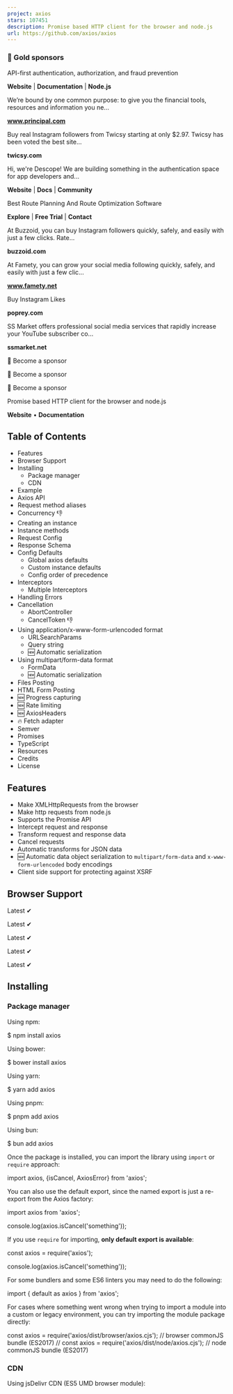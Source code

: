 ```yaml
---
project: axios
stars: 107451
description: Promise based HTTP client for the browser and node.js
url: https://github.com/axios/axios
---
```


### 🥇 Gold sponsors  

API-first authentication, authorization, and fraud prevention

**Website** | **Documentation** | **Node.js**

We’re bound by one common purpose: to give you the financial tools, resources and information you ne...

**www.principal.com**

Buy real Instagram followers from Twicsy starting at only $2.97. Twicsy has been voted the best site...

**twicsy.com**

Hi, we're Descope! We are building something in the authentication space for app developers and...

**Website** | **Docs** | **Community**

Best Route Planning And Route Optimization Software

**Explore** | **Free Trial** | **Contact**

At Buzzoid, you can buy Instagram followers quickly, safely, and easily with just a few clicks. Rate...

**buzzoid.com**

At Famety, you can grow your social media following quickly, safely, and easily with just a few clic...

**www.famety.net**

Buy Instagram Likes

**poprey.com**

SS Market offers professional social media services that rapidly increase your YouTube subscriber co...

**ssmarket.net**

💜 Become a sponsor

💜 Become a sponsor

💜 Become a sponsor

  
  

  

Promise based HTTP client for the browser and node.js

**Website** • **Documentation**

Table of Contents
-----------------

-   Features
-   Browser Support
-   Installing
    -   Package manager
    -   CDN
-   Example
-   Axios API
-   Request method aliases
-   Concurrency 👎
-   Creating an instance
-   Instance methods
-   Request Config
-   Response Schema
-   Config Defaults
    -   Global axios defaults
    -   Custom instance defaults
    -   Config order of precedence
-   Interceptors
    -   Multiple Interceptors
-   Handling Errors
-   Cancellation
    -   AbortController
    -   CancelToken 👎
-   Using application/x-www-form-urlencoded format
    -   URLSearchParams
    -   Query string
    -   🆕 Automatic serialization
-   Using multipart/form-data format
    -   FormData
    -   🆕 Automatic serialization
-   Files Posting
-   HTML Form Posting
-   🆕 Progress capturing
-   🆕 Rate limiting
-   🆕 AxiosHeaders
-   🔥 Fetch adapter
-   Semver
-   Promises
-   TypeScript
-   Resources
-   Credits
-   License

Features
--------

-   Make XMLHttpRequests from the browser
-   Make http requests from node.js
-   Supports the Promise API
-   Intercept request and response
-   Transform request and response data
-   Cancel requests
-   Automatic transforms for JSON data
-   🆕 Automatic data object serialization to `multipart/form-data` and `x-www-form-urlencoded` body encodings
-   Client side support for protecting against XSRF

Browser Support
---------------

Latest ✔

Latest ✔

Latest ✔

Latest ✔

Latest ✔

Installing
----------

### Package manager

Using npm:

$ npm install axios

Using bower:

$ bower install axios

Using yarn:

$ yarn add axios

Using pnpm:

$ pnpm add axios

Using bun:

$ bun add axios

Once the package is installed, you can import the library using `import` or `require` approach:

import axios, {isCancel, AxiosError} from 'axios';

You can also use the default export, since the named export is just a re-export from the Axios factory:

import axios from 'axios';

console.log(axios.isCancel('something'));

If you use `require` for importing, **only default export is available**:

const axios \= require('axios');

console.log(axios.isCancel('something'));

For some bundlers and some ES6 linters you may need to do the following:

import { default as axios } from 'axios';

For cases where something went wrong when trying to import a module into a custom or legacy environment, you can try importing the module package directly:

const axios \= require('axios/dist/browser/axios.cjs'); // browser commonJS bundle (ES2017)
// const axios = require('axios/dist/node/axios.cjs'); // node commonJS bundle (ES2017)

### CDN

Using jsDelivr CDN (ES5 UMD browser module):

<script src\="https://cdn.jsdelivr.net/npm/axios@1.6.7/dist/axios.min.js"\></script\>

Using unpkg CDN:

<script src\="https://unpkg.com/axios@1.6.7/dist/axios.min.js"\></script\>

Example
-------

> **Note**: CommonJS usage  
> In order to gain the TypeScript typings (for intellisense / autocomplete) while using CommonJS imports with `require()`, use the following approach:

import axios from 'axios';
//const axios = require('axios'); // legacy way

// Make a request for a user with a given ID
axios.get('/user?ID=12345')
  .then(function (response) {
    // handle success
    console.log(response);
  })
  .catch(function (error) {
    // handle error
    console.log(error);
  })
  .finally(function () {
    // always executed
  });

// Optionally the request above could also be done as
axios.get('/user', {
    params: {
      ID: 12345
    }
  })
  .then(function (response) {
    console.log(response);
  })
  .catch(function (error) {
    console.log(error);
  })
  .finally(function () {
    // always executed
  });

// Want to use async/await? Add the \`async\` keyword to your outer function/method.
async function getUser() {
  try {
    const response \= await axios.get('/user?ID=12345');
    console.log(response);
  } catch (error) {
    console.error(error);
  }
}

> **Note**: `async/await` is part of ECMAScript 2017 and is not supported in Internet Explorer and older browsers, so use with caution.

Performing a `POST` request

axios.post('/user', {
    firstName: 'Fred',
    lastName: 'Flintstone'
  })
  .then(function (response) {
    console.log(response);
  })
  .catch(function (error) {
    console.log(error);
  });

Performing multiple concurrent requests

function getUserAccount() {
  return axios.get('/user/12345');
}

function getUserPermissions() {
  return axios.get('/user/12345/permissions');
}

Promise.all(\[getUserAccount(), getUserPermissions()\])
  .then(function (results) {
    const acct \= results\[0\];
    const perm \= results\[1\];
  });

axios API
---------

Requests can be made by passing the relevant config to `axios`.

##### axios(config)

// Send a POST request
axios({
  method: 'post',
  url: '/user/12345',
  data: {
    firstName: 'Fred',
    lastName: 'Flintstone'
  }
});

// GET request for remote image in node.js
axios({
  method: 'get',
  url: 'https://bit.ly/2mTM3nY',
  responseType: 'stream'
})
  .then(function (response) {
    response.data.pipe(fs.createWriteStream('ada\_lovelace.jpg'))
  });

##### axios(url\[, config\])

// Send a GET request (default method)
axios('/user/12345');

### Request method aliases

For convenience, aliases have been provided for all common request methods.

##### axios.request(config)

##### axios.get(url\[, config\])

##### axios.delete(url\[, config\])

##### axios.head(url\[, config\])

##### axios.options(url\[, config\])

##### axios.post(url\[, data\[, config\]\])

##### axios.put(url\[, data\[, config\]\])

##### axios.patch(url\[, data\[, config\]\])

###### NOTE

When using the alias methods `url`, `method`, and `data` properties don't need to be specified in config.

### Concurrency (Deprecated)

Please use `Promise.all` to replace the below functions.

Helper functions for dealing with concurrent requests.

axios.all(iterable) axios.spread(callback)

### Creating an instance

You can create a new instance of axios with a custom config.

##### axios.create(\[config\])

const instance \= axios.create({
  baseURL: 'https://some-domain.com/api/',
  timeout: 1000,
  headers: {'X-Custom-Header': 'foobar'}
});

### Instance methods

The available instance methods are listed below. The specified config will be merged with the instance config.

##### axios#request(config)

##### axios#get(url\[, config\])

##### axios#delete(url\[, config\])

##### axios#head(url\[, config\])

##### axios#options(url\[, config\])

##### axios#post(url\[, data\[, config\]\])

##### axios#put(url\[, data\[, config\]\])

##### axios#patch(url\[, data\[, config\]\])

##### axios#getUri(\[config\])

Request Config
--------------

These are the available config options for making requests. Only the `url` is required. Requests will default to `GET` if `method` is not specified.

{
  // \`url\` is the server URL that will be used for the request
  url: '/user',

  // \`method\` is the request method to be used when making the request
  method: 'get', // default

  // \`baseURL\` will be prepended to \`url\` unless \`url\` is absolute and option \`allowAbsoluteUrls\` is set to true.
  // It can be convenient to set \`baseURL\` for an instance of axios to pass relative URLs
  // to methods of that instance.
  baseURL: 'https://some-domain.com/api/',

  // \`allowAbsoluteUrls\` determines whether or not absolute URLs will override a configured \`baseUrl\`.
  // When set to true (default), absolute values for \`url\` will override \`baseUrl\`.
  // When set to false, absolute values for \`url\` will always be prepended by \`baseUrl\`.
  allowAbsoluteUrls: true,

  // \`transformRequest\` allows changes to the request data before it is sent to the server
  // This is only applicable for request methods 'PUT', 'POST', 'PATCH' and 'DELETE'
  // The last function in the array must return a string or an instance of Buffer, ArrayBuffer,
  // FormData or Stream
  // You may modify the headers object.
  transformRequest: \[function (data, headers) {
    // Do whatever you want to transform the data

    return data;
  }\],

  // \`transformResponse\` allows changes to the response data to be made before
  // it is passed to then/catch
  transformResponse: \[function (data) {
    // Do whatever you want to transform the data

    return data;
  }\],

  // \`headers\` are custom headers to be sent
  headers: {'X-Requested-With': 'XMLHttpRequest'},

  // \`params\` are the URL parameters to be sent with the request
  // Must be a plain object or a URLSearchParams object
  params: {
    ID: 12345
  },
  
  // \`paramsSerializer\` is an optional config that allows you to customize serializing \`params\`. 
  paramsSerializer: {

    // Custom encoder function which sends key/value pairs in an iterative fashion.
    encode?: (param: string): string \=> { /\* Do custom operations here and return transformed string \*/ }, 
    
    // Custom serializer function for the entire parameter. Allows user to mimic pre 1.x behaviour.
    serialize?: (params: Record<string, any\>, options?: ParamsSerializerOptions ), 
    
    // Configuration for formatting array indexes in the params. 
    indexes: false // Three available options: (1) indexes: null (leads to no brackets), (2) (default) indexes: false (leads to empty brackets), (3) indexes: true (leads to brackets with indexes).    
  },

  // \`data\` is the data to be sent as the request body
  // Only applicable for request methods 'PUT', 'POST', 'DELETE , and 'PATCH'
  // When no \`transformRequest\` is set, must be of one of the following types:
  // - string, plain object, ArrayBuffer, ArrayBufferView, URLSearchParams
  // - Browser only: FormData, File, Blob
  // - Node only: Stream, Buffer, FormData (form-data package)
  data: {
    firstName: 'Fred'
  },

  // syntax alternative to send data into the body
  // method post
  // only the value is sent, not the key
  data: 'Country=Brasil&City=Belo Horizonte',

  // \`timeout\` specifies the number of milliseconds before the request times out.
  // If the request takes longer than \`timeout\`, the request will be aborted.
  timeout: 1000, // default is \`0\` (no timeout)

  // \`withCredentials\` indicates whether or not cross-site Access-Control requests
  // should be made using credentials
  withCredentials: false, // default

  // \`adapter\` allows custom handling of requests which makes testing easier.
  // Return a promise and supply a valid response (see lib/adapters/README.md)
  adapter: function (config) {
    /\* ... \*/
  },
  // Also, you can set the name of the built-in adapter, or provide an array with their names
  // to choose the first available in the environment
  adapter: 'xhr', // 'fetch' | 'http' | \['xhr', 'http', 'fetch'\]

  // \`auth\` indicates that HTTP Basic auth should be used, and supplies credentials.
  // This will set an \`Authorization\` header, overwriting any existing
  // \`Authorization\` custom headers you have set using \`headers\`.
  // Please note that only HTTP Basic auth is configurable through this parameter.
  // For Bearer tokens and such, use \`Authorization\` custom headers instead.
  auth: {
    username: 'janedoe',
    password: 's00pers3cret'
  },

  // \`responseType\` indicates the type of data that the server will respond with
  // options are: 'arraybuffer', 'document', 'json', 'text', 'stream'
  //   browser only: 'blob'
  responseType: 'json', // default

  // \`responseEncoding\` indicates encoding to use for decoding responses (Node.js only)
  // Note: Ignored for \`responseType\` of 'stream' or client-side requests
  // options are: 'ascii', 'ASCII', 'ansi', 'ANSI', 'binary', 'BINARY', 'base64', 'BASE64', 'base64url',
  // 'BASE64URL', 'hex', 'HEX', 'latin1', 'LATIN1', 'ucs-2', 'UCS-2', 'ucs2', 'UCS2', 'utf-8', 'UTF-8',
  // 'utf8', 'UTF8', 'utf16le', 'UTF16LE'
  responseEncoding: 'utf8', // default

  // \`xsrfCookieName\` is the name of the cookie to use as a value for xsrf token
  xsrfCookieName: 'XSRF-TOKEN', // default

  // \`xsrfHeaderName\` is the name of the http header that carries the xsrf token value
  xsrfHeaderName: 'X-XSRF-TOKEN', // default
    
  // \`undefined\` (default) - set XSRF header only for the same origin requests
  withXSRFToken: boolean | undefined | ((config: InternalAxiosRequestConfig) \=> boolean | undefined),

  // \`onUploadProgress\` allows handling of progress events for uploads
  // browser & node.js
  onUploadProgress: function ({loaded, total, progress, bytes, estimated, rate, upload \= true}) {
    // Do whatever you want with the Axios progress event
  },

  // \`onDownloadProgress\` allows handling of progress events for downloads
  // browser & node.js
  onDownloadProgress: function ({loaded, total, progress, bytes, estimated, rate, download \= true}) {
    // Do whatever you want with the Axios progress event
  },

  // \`maxContentLength\` defines the max size of the http response content in bytes allowed in node.js
  maxContentLength: 2000,

  // \`maxBodyLength\` (Node only option) defines the max size of the http request content in bytes allowed
  maxBodyLength: 2000,

  // \`validateStatus\` defines whether to resolve or reject the promise for a given
  // HTTP response status code. If \`validateStatus\` returns \`true\` (or is set to \`null\`
  // or \`undefined\`), the promise will be resolved; otherwise, the promise will be
  // rejected.
  validateStatus: function (status) {
    return status \>= 200 && status < 300; // default
  },

  // \`maxRedirects\` defines the maximum number of redirects to follow in node.js.
  // If set to 0, no redirects will be followed.
  maxRedirects: 21, // default

  // \`beforeRedirect\` defines a function that will be called before redirect.
  // Use this to adjust the request options upon redirecting,
  // to inspect the latest response headers,
  // or to cancel the request by throwing an error
  // If maxRedirects is set to 0, \`beforeRedirect\` is not used.
  beforeRedirect: (options, { headers }) \=> {
    if (options.hostname \=== "example.com") {
      options.auth \= "user:password";
    }
  },

  // \`socketPath\` defines a UNIX Socket to be used in node.js.
  // e.g. '/var/run/docker.sock' to send requests to the docker daemon.
  // Only either \`socketPath\` or \`proxy\` can be specified.
  // If both are specified, \`socketPath\` is used.
  socketPath: null, // default
  
  // \`transport\` determines the transport method that will be used to make the request.
  // If defined, it will be used. Otherwise, if \`maxRedirects\` is 0,
  // the default \`http\` or \`https\` library will be used, depending on the protocol specified in \`protocol\`.
  // Otherwise, the \`httpFollow\` or \`httpsFollow\` library will be used, again depending on the protocol,
  // which can handle redirects.
  transport: undefined, // default

  // \`httpAgent\` and \`httpsAgent\` define a custom agent to be used when performing http
  // and https requests, respectively, in node.js. This allows options to be added like
  // \`keepAlive\` that are not enabled by default before Node.js v19.0.0. After Node.js
  // v19.0.0, you no longer need to customize the agent to enable \`keepAlive\` because
  // \`http.globalAgent\` has \`keepAlive\` enabled by default.
  httpAgent: new http.Agent({ keepAlive: true }),
  httpsAgent: new https.Agent({ keepAlive: true }),

  // \`proxy\` defines the hostname, port, and protocol of the proxy server.
  // You can also define your proxy using the conventional \`http\_proxy\` and
  // \`https\_proxy\` environment variables. If you are using environment variables
  // for your proxy configuration, you can also define a \`no\_proxy\` environment
  // variable as a comma-separated list of domains that should not be proxied.
  // Use \`false\` to disable proxies, ignoring environment variables.
  // \`auth\` indicates that HTTP Basic auth should be used to connect to the proxy, and
  // supplies credentials.
  // This will set an \`Proxy-Authorization\` header, overwriting any existing
  // \`Proxy-Authorization\` custom headers you have set using \`headers\`.
  // If the proxy server uses HTTPS, then you must set the protocol to \`https\`.
  proxy: {
    protocol: 'https',
    host: '127.0.0.1',
    // hostname: '127.0.0.1' // Takes precedence over 'host' if both are defined
    port: 9000,
    auth: {
      username: 'mikeymike',
      password: 'rapunz3l'
    }
  },

  // \`cancelToken\` specifies a cancel token that can be used to cancel the request
  // (see Cancellation section below for details)
  cancelToken: new CancelToken(function (cancel) {
  }),

  // an alternative way to cancel Axios requests using AbortController
  signal: new AbortController().signal,

  // \`decompress\` indicates whether or not the response body should be decompressed
  // automatically. If set to \`true\` will also remove the 'content-encoding' header
  // from the responses objects of all decompressed responses
  // - Node only (XHR cannot turn off decompression)
  decompress: true, // default

  // \`insecureHTTPParser\` boolean.
  // Indicates where to use an insecure HTTP parser that accepts invalid HTTP headers.
  // This may allow interoperability with non-conformant HTTP implementations.
  // Using the insecure parser should be avoided.
  // see options https://nodejs.org/dist/latest-v12.x/docs/api/http.html#http\_http\_request\_url\_options\_callback
  // see also https://nodejs.org/en/blog/vulnerability/february-2020-security-releases/#strict-http-header-parsing-none
  insecureHTTPParser: undefined, // default

  // transitional options for backward compatibility that may be removed in the newer versions
  transitional: {
    // silent JSON parsing mode
    // \`true\`  - ignore JSON parsing errors and set response.data to null if parsing failed (old behaviour)
    // \`false\` - throw SyntaxError if JSON parsing failed (Note: responseType must be set to 'json')
    silentJSONParsing: true, // default value for the current Axios version

    // try to parse the response string as JSON even if \`responseType\` is not 'json'
    forcedJSONParsing: true,

    // throw ETIMEDOUT error instead of generic ECONNABORTED on request timeouts
    clarifyTimeoutError: false,
  },

  env: {
    // The FormData class to be used to automatically serialize the payload into a FormData object
    FormData: window?.FormData || global?.FormData
  },

  formSerializer: {
      visitor: (value, key, path, helpers) \=> {}; // custom visitor function to serialize form values
      dots: boolean; // use dots instead of brackets format
      metaTokens: boolean; // keep special endings like {} in parameter key
      indexes: boolean; // array indexes format null - no brackets, false - empty brackets, true - brackets with indexes
  },

  // http adapter only (node.js)
  maxRate: \[
    100 \* 1024, // 100KB/s upload limit,
    100 \* 1024  // 100KB/s download limit
  \]
}

Response Schema
---------------

The response for a request contains the following information.

{
  // \`data\` is the response that was provided by the server
  data: {},

  // \`status\` is the HTTP status code from the server response
  status: 200,

  // \`statusText\` is the HTTP status message from the server response
  statusText: 'OK',

  // \`headers\` the HTTP headers that the server responded with
  // All header names are lowercase and can be accessed using the bracket notation.
  // Example: \`response.headers\['content-type'\]\`
  headers: {},

  // \`config\` is the config that was provided to \`axios\` for the request
  config: {},

  // \`request\` is the request that generated this response
  // It is the last ClientRequest instance in node.js (in redirects)
  // and an XMLHttpRequest instance in the browser
  request: {}
}

When using `then`, you will receive the response as follows:

axios.get('/user/12345')
  .then(function (response) {
    console.log(response.data);
    console.log(response.status);
    console.log(response.statusText);
    console.log(response.headers);
    console.log(response.config);
  });

When using `catch`, or passing a rejection callback as second parameter of `then`, the response will be available through the `error` object as explained in the Handling Errors section.

Config Defaults
---------------

You can specify config defaults that will be applied to every request.

### Global axios defaults

axios.defaults.baseURL \= 'https://api.example.com';

// Important: If axios is used with multiple domains, the AUTH\_TOKEN will be sent to all of them.
// See below for an example using Custom instance defaults instead.
axios.defaults.headers.common\['Authorization'\] \= AUTH\_TOKEN;

axios.defaults.headers.post\['Content-Type'\] \= 'application/x-www-form-urlencoded';

### Custom instance defaults

// Set config defaults when creating the instance
const instance \= axios.create({
  baseURL: 'https://api.example.com'
});

// Alter defaults after instance has been created
instance.defaults.headers.common\['Authorization'\] \= AUTH\_TOKEN;

### Config order of precedence

Config will be merged with an order of precedence. The order is library defaults found in lib/defaults/index.js, then `defaults` property of the instance, and finally `config` argument for the request. The latter will take precedence over the former. Here's an example.

// Create an instance using the config defaults provided by the library
// At this point the timeout config value is \`0\` as is the default for the library
const instance \= axios.create();

// Override timeout default for the library
// Now all requests using this instance will wait 2.5 seconds before timing out
instance.defaults.timeout \= 2500;

// Override timeout for this request as it's known to take a long time
instance.get('/longRequest', {
  timeout: 5000
});

Interceptors
------------

You can intercept requests or responses before they are handled by `then` or `catch`.

const instance \= axios.create();

// Add a request interceptor
instance.interceptors.request.use(function (config) {
    // Do something before request is sent
    return config;
  }, function (error) {
    // Do something with request error
    return Promise.reject(error);
  });

// Add a response interceptor
instance.interceptors.response.use(function (response) {
    // Any status code that lie within the range of 2xx cause this function to trigger
    // Do something with response data
    return response;
  }, function (error) {
    // Any status codes that falls outside the range of 2xx cause this function to trigger
    // Do something with response error
    return Promise.reject(error);
  });

If you need to remove an interceptor later you can.

const instance \= axios.create();
const myInterceptor \= instance.interceptors.request.use(function () {/\*...\*/});
axios.interceptors.request.eject(myInterceptor);

You can also clear all interceptors for requests or responses.

const instance \= axios.create();
instance.interceptors.request.use(function () {/\*...\*/});
instance.interceptors.request.clear(); // Removes interceptors from requests
instance.interceptors.response.use(function () {/\*...\*/});
instance.interceptors.response.clear(); // Removes interceptors from responses

You can add interceptors to a custom instance of axios.

const instance \= axios.create();
instance.interceptors.request.use(function () {/\*...\*/});

When you add request interceptors, they are presumed to be asynchronous by default. This can cause a delay in the execution of your axios request when the main thread is blocked (a promise is created under the hood for the interceptor and your request gets put on the bottom of the call stack). If your request interceptors are synchronous you can add a flag to the options object that will tell axios to run the code synchronously and avoid any delays in request execution.

axios.interceptors.request.use(function (config) {
  config.headers.test \= 'I am only a header!';
  return config;
}, null, { synchronous: true });

If you want to execute a particular interceptor based on a runtime check, you can add a `runWhen` function to the options object. The request interceptor will not be executed **if and only if** the return of `runWhen` is `false`. The function will be called with the config object (don't forget that you can bind your own arguments to it as well.) This can be handy when you have an asynchronous request interceptor that only needs to run at certain times.

function onGetCall(config) {
  return config.method \=== 'get';
}
axios.interceptors.request.use(function (config) {
  config.headers.test \= 'special get headers';
  return config;
}, null, { runWhen: onGetCall });

> **Note:** options parameter(having `synchronous` and `runWhen` properties) is only supported for request interceptors at the moment.

### Multiple Interceptors

Given you add multiple response interceptors and when the response was fulfilled

-   then each interceptor is executed
-   then they are executed in the order they were added
-   then only the last interceptor's result is returned
-   then every interceptor receives the result of its predecessor
-   and when the fulfillment-interceptor throws
    -   then the following fulfillment-interceptor is not called
    -   then the following rejection-interceptor is called
    -   once caught, another following fulfill-interceptor is called again (just like in a promise chain).

Read the interceptor tests for seeing all this in code.

Error Types
-----------

There are many different axios error messages that can appear that can provide basic information about the specifics of the error and where opportunities may lie in debugging.

The general structure of axios errors is as follows:

Property

Definition

message

A quick summary of the error message and the status it failed with.

name

This defines where the error originated from. For axios, it will always be an 'AxiosError'.

stack

Provides the stack trace of the error.

config

An axios config object with specific instance configurations defined by the user from when the request was made

code

Represents an axios identified error. The table below lists out specific definitions for internal axios error.

status

HTTP response status code. See here for common HTTP response status code meanings.

Below is a list of potential axios identified error:

Code

Definition

ERR\_BAD\_OPTION\_VALUE

Invalid value provided in axios configuration.

ERR\_BAD\_OPTION

Invalid option provided in axios configuration.

ERR\_NOT\_SUPPORT

Feature or method not supported in the current axios environment.

ERR\_DEPRECATED

Deprecated feature or method used in axios.

ERR\_INVALID\_URL

Invalid URL provided for axios request.

ECONNABORTED

Typically indicates that the request has been timed out (unless `transitional.clarifyTimeoutError` is set) or aborted by the browser or its plugin.

ERR\_CANCELED

Feature or method is canceled explicitly by the user using an AbortSignal (or a CancelToken).

ETIMEDOUT

Request timed out due to exceeding default axios timelimit. `transitional.clarifyTimeoutError` must be set to `true`, otherwise a generic `ECONNABORTED` error will be thrown instead.

ERR\_NETWORK

Network-related issue. In the browser, this error can also be caused by a CORS or Mixed Content policy violation. The browser does not allow the JS code to clarify the real reason for the error caused by security issues, so please check the console.

ERR\_FR\_TOO\_MANY\_REDIRECTS

Request is redirected too many times; exceeds max redirects specified in axios configuration.

ERR\_BAD\_RESPONSE

Response cannot be parsed properly or is in an unexpected format. Usually related to a response with `5xx` status code.

ERR\_BAD\_REQUEST

The request has an unexpected format or is missing required parameters. Usually related to a response with `4xx` status code.

Handling Errors
---------------

the default behavior is to reject every response that returns with a status code that falls out of the range of 2xx and treat it as an error.

axios.get('/user/12345')
  .catch(function (error) {
    if (error.response) {
      // The request was made and the server responded with a status code
      // that falls out of the range of 2xx
      console.log(error.response.data);
      console.log(error.response.status);
      console.log(error.response.headers);
    } else if (error.request) {
      // The request was made but no response was received
      // \`error.request\` is an instance of XMLHttpRequest in the browser and an instance of
      // http.ClientRequest in node.js
      console.log(error.request);
    } else {
      // Something happened in setting up the request that triggered an Error
      console.log('Error', error.message);
    }
    console.log(error.config);
  });

Using the `validateStatus` config option, you can override the default condition (status >= 200 && status < 300) and define HTTP code(s) that should throw an error.

axios.get('/user/12345', {
  validateStatus: function (status) {
    return status < 500; // Resolve only if the status code is less than 500
  }
})

Using `toJSON` you get an object with more information about the HTTP error.

axios.get('/user/12345')
  .catch(function (error) {
    console.log(error.toJSON());
  });

Cancellation
------------

### AbortController

Starting from `v0.22.0` Axios supports AbortController to cancel requests in fetch API way:

const controller \= new AbortController();

axios.get('/foo/bar', {
   signal: controller.signal
}).then(function(response) {
   //...
});
// cancel the request
controller.abort()

### CancelToken `👎deprecated`

You can also cancel a request using a _CancelToken_.

> The axios cancel token API is based on the withdrawn cancellable promises proposal.

> This API is deprecated since v0.22.0 and shouldn't be used in new projects

You can create a cancel token using the `CancelToken.source` factory as shown below:

const CancelToken \= axios.CancelToken;
const source \= CancelToken.source();

axios.get('/user/12345', {
  cancelToken: source.token
}).catch(function (thrown) {
  if (axios.isCancel(thrown)) {
    console.log('Request canceled', thrown.message);
  } else {
    // handle error
  }
});

axios.post('/user/12345', {
  name: 'new name'
}, {
  cancelToken: source.token
})

// cancel the request (the message parameter is optional)
source.cancel('Operation canceled by the user.');

You can also create a cancel token by passing an executor function to the `CancelToken` constructor:

const CancelToken \= axios.CancelToken;
let cancel;

axios.get('/user/12345', {
  cancelToken: new CancelToken(function executor(c) {
    // An executor function receives a cancel function as a parameter
    cancel \= c;
  })
});

// cancel the request
cancel();

> **Note:** you can cancel several requests with the same cancel token/abort controller. If a cancellation token is already cancelled at the moment of starting an Axios request, then the request is cancelled immediately, without any attempts to make a real request.

> During the transition period, you can use both cancellation APIs, even for the same request:

Using `application/x-www-form-urlencoded` format
------------------------------------------------

### URLSearchParams

By default, axios serializes JavaScript objects to `JSON`. To send data in the `application/x-www-form-urlencoded` format instead, you can use the `URLSearchParams` API, which is supported in the vast majority of browsers,and Node starting with v10 (released in 2018).

const params \= new URLSearchParams({ foo: 'bar' });
params.append('extraparam', 'value');
axios.post('/foo', params);

### Query string (Older browsers)

For compatibility with very old browsers, there is a polyfill available (make sure to polyfill the global environment).

Alternatively, you can encode data using the `qs` library:

const qs \= require('qs');
axios.post('/foo', qs.stringify({ 'bar': 123 }));

Or in another way (ES6),

import qs from 'qs';
const data \= { 'bar': 123 };
const options \= {
  method: 'POST',
  headers: { 'content-type': 'application/x-www-form-urlencoded' },
  data: qs.stringify(data),
  url,
};
axios(options);

### Older Node.js versions

For older Node.js engines, you can use the `querystring` module as follows:

const querystring \= require('querystring');
axios.post('https://something.com/', querystring.stringify({ foo: 'bar' }));

You can also use the `qs` library.

> **Note**: The `qs` library is preferable if you need to stringify nested objects, as the `querystring` method has known issues with that use case.

### 🆕 Automatic serialization to URLSearchParams

Axios will automatically serialize the data object to urlencoded format if the content-type header is set to "application/x-www-form-urlencoded".

const data \= {
  x: 1,
  arr: \[1, 2, 3\],
  arr2: \[1, \[2\], 3\],
  users: \[{name: 'Peter', surname: 'Griffin'}, {name: 'Thomas', surname: 'Anderson'}\],
};

await axios.postForm('https://postman-echo.com/post', data,
  {headers: {'content-type': 'application/x-www-form-urlencoded'}}
);

The server will handle it as:

  {
    x: '1',
    'arr\[\]': \[ '1', '2', '3' \],
    'arr2\[0\]': '1',
    'arr2\[1\]\[0\]': '2',
    'arr2\[2\]': '3',
    'arr3\[\]': \[ '1', '2', '3' \],
    'users\[0\]\[name\]': 'Peter',
    'users\[0\]\[surname\]': 'griffin',
    'users\[1\]\[name\]': 'Thomas',
    'users\[1\]\[surname\]': 'Anderson'
  }

If your backend body-parser (like `body-parser` of `express.js`) supports nested objects decoding, you will get the same object on the server-side automatically

  var app \= express();

  app.use(bodyParser.urlencoded({ extended: true })); // support encoded bodies

  app.post('/', function (req, res, next) {
     // echo body as JSON
     res.send(JSON.stringify(req.body));
  });

  server \= app.listen(3000);

Using `multipart/form-data` format
----------------------------------

### FormData

To send the data as a `multipart/formdata` you need to pass a formData instance as a payload. Setting the `Content-Type` header is not required as Axios guesses it based on the payload type.

const formData \= new FormData();
formData.append('foo', 'bar');

axios.post('https://httpbin.org/post', formData);

In node.js, you can use the `form-data` library as follows:

const FormData \= require('form-data');

const form \= new FormData();
form.append('my\_field', 'my value');
form.append('my\_buffer', new Buffer(10));
form.append('my\_file', fs.createReadStream('/foo/bar.jpg'));

axios.post('https://example.com', form)

### 🆕 Automatic serialization to FormData

Starting from `v0.27.0`, Axios supports automatic object serialization to a FormData object if the request `Content-Type` header is set to `multipart/form-data`.

The following request will submit the data in a FormData format (Browser & Node.js):

import axios from 'axios';

axios.post('https://httpbin.org/post', {x: 1}, {
  headers: {
    'Content-Type': 'multipart/form-data'
  }
}).then(({data}) \=> console.log(data));

In the `node.js` build, the (`form-data`) polyfill is used by default.

You can overload the FormData class by setting the `env.FormData` config variable, but you probably won't need it in most cases:

const axios \= require('axios');
var FormData \= require('form-data');

axios.post('https://httpbin.org/post', {x: 1, buf: new Buffer(10)}, {
  headers: {
    'Content-Type': 'multipart/form-data'
  }
}).then(({data}) \=> console.log(data));

Axios FormData serializer supports some special endings to perform the following operations:

-   `{}` - serialize the value with JSON.stringify
-   `[]` - unwrap the array-like object as separate fields with the same key

> **Note**: unwrap/expand operation will be used by default on arrays and FileList objects

FormData serializer supports additional options via `config.formSerializer: object` property to handle rare cases:

-   `visitor: Function` - user-defined visitor function that will be called recursively to serialize the data object to a `FormData` object by following custom rules.
    
-   `dots: boolean = false` - use dot notation instead of brackets to serialize arrays and objects;
    
-   `metaTokens: boolean = true` - add the special ending (e.g `user{}: '{"name": "John"}'`) in the FormData key. The back-end body-parser could potentially use this meta-information to automatically parse the value as JSON.
    
-   `indexes: null|false|true = false` - controls how indexes will be added to unwrapped keys of `flat` array-like objects.
    
    -   `null` - don't add brackets (`arr: 1`, `arr: 2`, `arr: 3`)
    -   `false`(default) - add empty brackets (`arr[]: 1`, `arr[]: 2`, `arr[]: 3`)
    -   `true` - add brackets with indexes (`arr[0]: 1`, `arr[1]: 2`, `arr[2]: 3`)

Let's say we have an object like this one:

const obj \= {
  x: 1,
  arr: \[1, 2, 3\],
  arr2: \[1, \[2\], 3\],
  users: \[{name: 'Peter', surname: 'Griffin'}, {name: 'Thomas', surname: 'Anderson'}\],
  'obj2{}': \[{x:1}\]
};

The following steps will be executed by the Axios serializer internally:

const formData \= new FormData();
formData.append('x', '1');
formData.append('arr\[\]', '1');
formData.append('arr\[\]', '2');
formData.append('arr\[\]', '3');
formData.append('arr2\[0\]', '1');
formData.append('arr2\[1\]\[0\]', '2');
formData.append('arr2\[2\]', '3');
formData.append('users\[0\]\[name\]', 'Peter');
formData.append('users\[0\]\[surname\]', 'Griffin');
formData.append('users\[1\]\[name\]', 'Thomas');
formData.append('users\[1\]\[surname\]', 'Anderson');
formData.append('obj2{}', '\[{"x":1}\]');

Axios supports the following shortcut methods: `postForm`, `putForm`, `patchForm` which are just the corresponding http methods with the `Content-Type` header preset to `multipart/form-data`.

Files Posting
-------------

You can easily submit a single file:

await axios.postForm('https://httpbin.org/post', {
  'myVar' : 'foo',
  'file': document.querySelector('#fileInput').files\[0\]
});

or multiple files as `multipart/form-data`:

await axios.postForm('https://httpbin.org/post', {
  'files\[\]': document.querySelector('#fileInput').files
});

`FileList` object can be passed directly:

await axios.postForm('https://httpbin.org/post', document.querySelector('#fileInput').files)

All files will be sent with the same field names: `files[]`.

🆕 HTML Form Posting (browser)
------------------------------

Pass HTML Form element as a payload to submit it as `multipart/form-data` content.

await axios.postForm('https://httpbin.org/post', document.querySelector('#htmlForm'));

`FormData` and `HTMLForm` objects can also be posted as `JSON` by explicitly setting the `Content-Type` header to `application/json`:

await axios.post('https://httpbin.org/post', document.querySelector('#htmlForm'), {
  headers: {
    'Content-Type': 'application/json'
  }
})

For example, the Form

<form id\="form"\>
  <input type\="text" name\="foo" value\="1"\>
  <input type\="text" name\="deep.prop" value\="2"\>
  <input type\="text" name\="deep prop spaced" value\="3"\>
  <input type\="text" name\="baz" value\="4"\>
  <input type\="text" name\="baz" value\="5"\>

  <select name\="user.age"\>
    <option value\="value1"\>Value 1</option\>
    <option value\="value2" selected\>Value 2</option\>
    <option value\="value3"\>Value 3</option\>
  </select\>

  <input type\="submit" value\="Save"\>
</form\>

will be submitted as the following JSON object:

{
  "foo": "1",
  "deep": {
    "prop": {
      "spaced": "3"
    }
  },
  "baz": \[
    "4",
    "5"
  \],
  "user": {
    "age": "value2"
  }
}

Sending `Blobs`/`Files` as JSON (`base64`) is not currently supported.

🆕 Progress capturing
---------------------

Axios supports both browser and node environments to capture request upload/download progress. The frequency of progress events is forced to be limited to `3` times per second.

await axios.post(url, data, {
  onUploadProgress: function (axiosProgressEvent) {
    /\*{
      loaded: number;
      total?: number;
      progress?: number; // in range \[0..1\]
      bytes: number; // how many bytes have been transferred since the last trigger (delta)
      estimated?: number; // estimated time in seconds
      rate?: number; // upload speed in bytes
      upload: true; // upload sign
    }\*/
  },

  onDownloadProgress: function (axiosProgressEvent) {
    /\*{
      loaded: number;
      total?: number;
      progress?: number;
      bytes: number; 
      estimated?: number;
      rate?: number; // download speed in bytes
      download: true; // download sign
    }\*/
  }
});  

You can also track stream upload/download progress in node.js:

const {data} \= await axios.post(SERVER\_URL, readableStream, {
   onUploadProgress: ({progress}) \=> {
     console.log((progress \* 100).toFixed(2));
   },
  
   headers: {
    'Content-Length': contentLength
   },

   maxRedirects: 0 // avoid buffering the entire stream
});

> **Note:** Capturing FormData upload progress is not currently supported in node.js environments.

> **⚠️ Warning** It is recommended to disable redirects by setting maxRedirects: 0 to upload the stream in the **node.js** environment, as follow-redirects package will buffer the entire stream in RAM without following the "backpressure" algorithm.

🆕 Rate limiting
----------------

Download and upload rate limits can only be set for the http adapter (node.js):

const {data} \= await axios.post(LOCAL\_SERVER\_URL, myBuffer, {
  onUploadProgress: ({progress, rate}) \=> {
    console.log(\`Upload \[${(progress\*100).toFixed(2)}%\]: ${(rate / 1024).toFixed(2)}KB/s\`)
  },
   
  maxRate: \[100 \* 1024\], // 100KB/s limit
});

🆕 AxiosHeaders
---------------

Axios has its own `AxiosHeaders` class to manipulate headers using a Map-like API that guarantees caseless work. Although HTTP is case-insensitive in headers, Axios will retain the case of the original header for stylistic reasons and for a workaround when servers mistakenly consider the header's case. The old approach of directly manipulating headers object is still available, but deprecated and not recommended for future usage.

### Working with headers

An AxiosHeaders object instance can contain different types of internal values. that control setting and merging logic. The final headers object with string values is obtained by Axios by calling the `toJSON` method.

> Note: By JSON here we mean an object consisting only of string values intended to be sent over the network.

The header value can be one of the following types:

-   `string` - normal string value that will be sent to the server
-   `null` - skip header when rendering to JSON
-   `false` - skip header when rendering to JSON, additionally indicates that `set` method must be called with `rewrite` option set to `true` to overwrite this value (Axios uses this internally to allow users to opt out of installing certain headers like `User-Agent` or `Content-Type`)
-   `undefined` - value is not set

> Note: The header value is considered set if it is not equal to undefined.

The headers object is always initialized inside interceptors and transformers:

  axios.interceptors.request.use((request: InternalAxiosRequestConfig) \=> {
      request.headers.set('My-header', 'value');

      request.headers.set({
        "My-set-header1": "my-set-value1",
        "My-set-header2": "my-set-value2"
      });
      
      request.headers.set('User-Agent', false); // disable subsequent setting the header by Axios

      request.headers.setContentType('text/plain');
    
      request.headers\['My-set-header2'\] \= 'newValue' // direct access is deprecated
    
      return request;
    }
  );

You can iterate over an `AxiosHeaders` instance using a `for...of` statement:

const headers \= new AxiosHeaders({
  foo: '1',
  bar: '2',
  baz: '3'
});

for(const \[header, value\] of headers) {
  console.log(header, value);
}

// foo 1
// bar 2
// baz 3

### new AxiosHeaders(headers?)

Constructs a new `AxiosHeaders` instance.

```
constructor(headers?: RawAxiosHeaders | AxiosHeaders | string);
```

If the headers object is a string, it will be parsed as RAW HTTP headers.

const headers \= new AxiosHeaders(\`
Host: www.bing.com
User-Agent: curl/7.54.0
Accept: \*/\*\`);

console.log(headers);

// Object \[AxiosHeaders\] {
//   host: 'www.bing.com',
//   'user-agent': 'curl/7.54.0',
//   accept: '\*/\*'
// }

### AxiosHeaders#set

set(headerName, value: Axios, rewrite?: boolean);
set(headerName, value, rewrite?: (this: AxiosHeaders, value: string, name: string, headers: RawAxiosHeaders) \=\> boolean);
set(headers?: RawAxiosHeaders | AxiosHeaders | string, rewrite?: boolean);

The `rewrite` argument controls the overwriting behavior:

-   `false` - do not overwrite if header's value is set (is not `undefined`)
-   `undefined` (default) - overwrite the header unless its value is set to `false`
-   `true` - rewrite anyway

The option can also accept a user-defined function that determines whether the value should be overwritten or not.

Returns `this`.

### AxiosHeaders#get(header)

```
  get(headerName: string, matcher?: true | AxiosHeaderMatcher): AxiosHeaderValue;
  get(headerName: string, parser: RegExp): RegExpExecArray | null;
```

Returns the internal value of the header. It can take an extra argument to parse the header's value with `RegExp.exec`, matcher function or internal key-value parser.

const headers \= new AxiosHeaders({
  'Content-Type': 'multipart/form-data; boundary=Asrf456BGe4h'
});

console.log(headers.get('Content-Type')); 
// multipart/form-data; boundary=Asrf456BGe4h

console.log(headers.get('Content-Type', true)); // parse key-value pairs from a string separated with \\s,;= delimiters:
// \[Object: null prototype\] {
//   'multipart/form-data': undefined,
//    boundary: 'Asrf456BGe4h'
// }

console.log(headers.get('Content-Type', (value, name, headers) \=> {
  return String(value).replace(/a/g, 'ZZZ');
}));
// multipZZZrt/form-dZZZtZZZ; boundZZZry=Asrf456BGe4h

console.log(headers.get('Content-Type', /boundary\=(\\w+)/)?.\[0\]);
// boundary=Asrf456BGe4h

Returns the value of the header.

### AxiosHeaders#has(header, matcher?)

```
has(header: string, matcher?: AxiosHeaderMatcher): boolean;
```

Returns `true` if the header is set (has no `undefined` value).

### AxiosHeaders#delete(header, matcher?)

```
delete(header: string | string[], matcher?: AxiosHeaderMatcher): boolean;
```

Returns `true` if at least one header has been removed.

### AxiosHeaders#clear(matcher?)

```
clear(matcher?: AxiosHeaderMatcher): boolean;
```

Removes all headers. Unlike the `delete` method matcher, this optional matcher will be used to match against the header name rather than the value.

const headers \= new AxiosHeaders({
  'foo': '1',
  'x-foo': '2',
  'x-bar': '3',
});

console.log(headers.clear(/^x\-/)); // true

console.log(headers.toJSON()); // \[Object: null prototype\] { foo: '1' }

Returns `true` if at least one header has been cleared.

### AxiosHeaders#normalize(format);

If the headers object was changed directly, it can have duplicates with the same name but in different cases. This method normalizes the headers object by combining duplicate keys into one. Axios uses this method internally after calling each interceptor. Set `format` to true for converting headers name to lowercase and capitalize the initial letters (`cOntEnt-type` => `Content-Type`)

const headers \= new AxiosHeaders({
  'foo': '1',
});

headers.Foo \= '2';
headers.FOO \= '3';

console.log(headers.toJSON()); // \[Object: null prototype\] { foo: '1', Foo: '2', FOO: '3' }
console.log(headers.normalize().toJSON()); // \[Object: null prototype\] { foo: '3' }
console.log(headers.normalize(true).toJSON()); // \[Object: null prototype\] { Foo: '3' }

Returns `this`.

### AxiosHeaders#concat(...targets)

```
concat(...targets: Array<AxiosHeaders | RawAxiosHeaders | string | undefined | null>): AxiosHeaders;
```

Merges the instance with targets into a new `AxiosHeaders` instance. If the target is a string, it will be parsed as RAW HTTP headers.

Returns a new `AxiosHeaders` instance.

### AxiosHeaders#toJSON(asStrings?)

```
toJSON(asStrings?: boolean): RawAxiosHeaders;
```

Resolve all internal headers values into a new null prototype object. Set `asStrings` to true to resolve arrays as a string containing all elements, separated by commas.

### AxiosHeaders.from(thing?)

```
from(thing?: AxiosHeaders | RawAxiosHeaders | string): AxiosHeaders;
```

Returns a new `AxiosHeaders` instance created from the raw headers passed in, or simply returns the given headers object if it's an `AxiosHeaders` instance.

### AxiosHeaders.concat(...targets)

```
concat(...targets: Array<AxiosHeaders | RawAxiosHeaders | string | undefined | null>): AxiosHeaders;
```

Returns a new `AxiosHeaders` instance created by merging the target objects.

### Shortcuts

The following shortcuts are available:

-   `setContentType`, `getContentType`, `hasContentType`
    
-   `setContentLength`, `getContentLength`, `hasContentLength`
    
-   `setAccept`, `getAccept`, `hasAccept`
    
-   `setUserAgent`, `getUserAgent`, `hasUserAgent`
    
-   `setContentEncoding`, `getContentEncoding`, `hasContentEncoding`
    

🔥 Fetch adapter
----------------

Fetch adapter was introduced in `v1.7.0`. By default, it will be used if `xhr` and `http` adapters are not available in the build, or not supported by the environment. To use it by default, it must be selected explicitly:

const {data} \= axios.get(url, {
  adapter: 'fetch' // by default \['xhr', 'http', 'fetch'\]
})

You can create a separate instance for this:

const fetchAxios \= axios.create({
  adapter: 'fetch'
});

const {data} \= fetchAxios.get(url);

The adapter supports the same functionality as `xhr` adapter, **including upload and download progress capturing**. Also, it supports additional response types such as `stream` and `formdata` (if supported by the environment).

Semver
------

Since Axios has reached a `v.1.0.0` we will fully embrace semver as per the spec here

Promises
--------

axios depends on a native ES6 Promise implementation to be supported. If your environment doesn't support ES6 Promises, you can polyfill.

TypeScript
----------

axios includes TypeScript definitions and a type guard for axios errors.

let user: User \= null;
try {
  const { data } \= await axios.get('/user?ID=12345');
  user \= data.userDetails;
} catch (error) {
  if (axios.isAxiosError(error)) {
    handleAxiosError(error);
  } else {
    handleUnexpectedError(error);
  }
}

Because axios dual publishes with an ESM default export and a CJS `module.exports`, there are some caveats. The recommended setting is to use `"moduleResolution": "node16"` (this is implied by `"module": "node16"`). Note that this requires TypeScript 4.7 or greater. If use ESM, your settings should be fine. If you compile TypeScript to CJS and you can’t use `"moduleResolution": "node 16"`, you have to enable `esModuleInterop`. If you use TypeScript to type check CJS JavaScript code, your only option is to use `"moduleResolution": "node16"`.

Online one-click setup
----------------------

You can use Gitpod, an online IDE(which is free for Open Source) for contributing or running the examples online.

Resources
---------

-   Changelog
-   Ecosystem
-   Contributing Guide
-   Code of Conduct

Credits
-------

axios is heavily inspired by the $http service provided in AngularJS. Ultimately axios is an effort to provide a standalone `$http`\-like service for use outside of AngularJS.

License
-------

MIT
